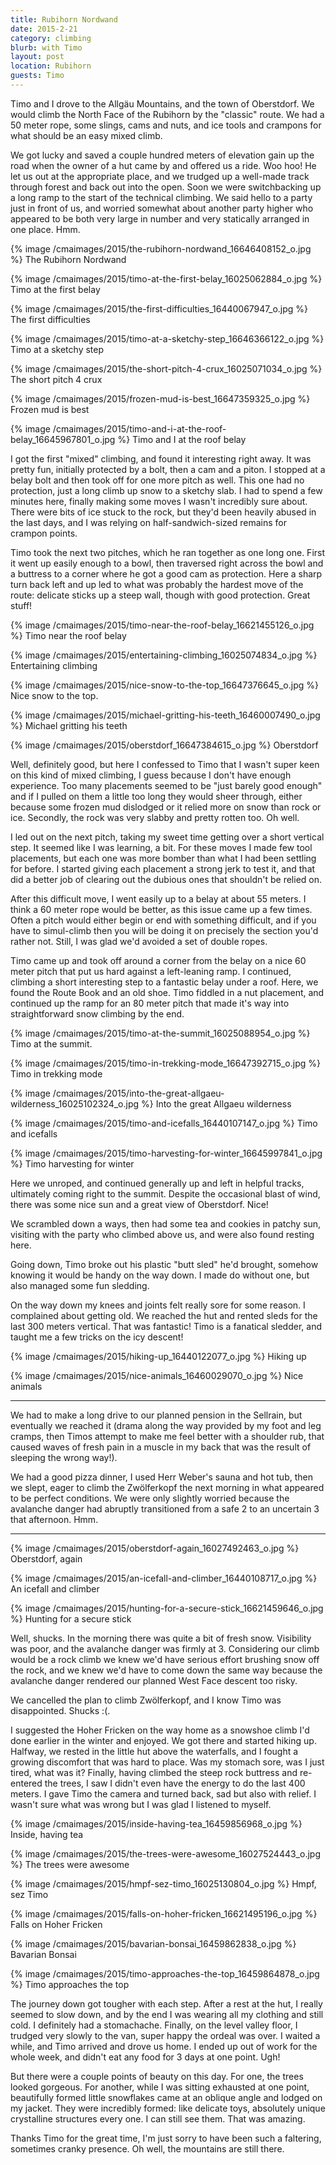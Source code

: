 ```yaml
---
title: Rubihorn Nordwand
date: 2015-2-21
category: climbing
blurb: with Timo
layout: post
location: Rubihorn
guests: Timo
---
```


Timo and I drove to the Allgäu Mountains, and the town of Oberstdorf. We would
climb the North Face of the Rubihorn by the "classic" route. We had a 50 meter
rope, some slings, cams and nuts, and ice tools and crampons for what should be
an easy mixed climb.

We got lucky and saved a couple hundred meters of elevation gain up the road
when the owner of a hut came by and offered us a ride. Woo hoo! He let us out at
the appropriate place, and we trudged up a well-made track through forest and
back out into the open. Soon we were switchbacking up a long ramp to the start
of the technical climbing. We said hello to a party just in front of us, and
worried somewhat about another party higher who appeared to be both very large
in number and very statically arranged in one place. Hmm.

{% image /cmaimages/2015/the-rubihorn-nordwand_16646408152_o.jpg %}
The Rubihorn Nordwand


{% image /cmaimages/2015/timo-at-the-first-belay_16025062884_o.jpg %}
Timo at the first belay


{% image /cmaimages/2015/the-first-difficulties_16440067947_o.jpg %}
The first difficulties


{% image /cmaimages/2015/timo-at-a-sketchy-step_16646366122_o.jpg %}
Timo at a sketchy step



{% image /cmaimages/2015/the-short-pitch-4-crux_16025071034_o.jpg %}
The short pitch 4 crux



{% image /cmaimages/2015/frozen-mud-is-best_16647359325_o.jpg %}
Frozen mud is best




{% image /cmaimages/2015/timo-and-i-at-the-roof-belay_16645967801_o.jpg %}
Timo and I at the roof belay



I got the first "mixed" climbing, and found it interesting right away. It was
pretty fun, initially protected by a bolt, then a cam and a piton. I stopped at
a belay bolt and then took off for one more pitch as well. This one had no
protection, just a long climb up snow to a sketchy slab. I had to spend a few
minutes here, finally making some moves I wasn't incredibly sure about. There
were bits of ice stuck to the rock, but they'd been heavily abused in the last
days, and I was relying on half-sandwich-sized remains for crampon points.

Timo took the next two pitches, which he ran together as one long one. First it
went up easily enough to a bowl, then traversed right across the bowl and a
buttress to a corner where he got a good cam as protection. Here a sharp turn
back left and up led to what was probably the hardest move of the route:
delicate sticks up a steep wall, though with good protection. Great stuff!

{% image /cmaimages/2015/timo-near-the-roof-belay_16621455126_o.jpg %}
Timo near the roof belay



{% image /cmaimages/2015/entertaining-climbing_16025074834_o.jpg %}
Entertaining climbing


{% image /cmaimages/2015/nice-snow-to-the-top_16647376645_o.jpg %}
Nice snow to the top.



{% image /cmaimages/2015/michael-gritting-his-teeth_16460007490_o.jpg %}
Michael gritting his teeth



{% image /cmaimages/2015/oberstdorf_16647384615_o.jpg %}
Oberstdorf




Well, definitely good, but here I confessed to Timo that I wasn't super keen on
this kind of mixed climbing, I guess because I don't have enough experience. Too
many placements seemed to be "just barely good enough" and if I pulled on them a
little too long they would sheer through, either because some frozen mud
dislodged or it relied more on snow than rock or ice. Secondly, the rock was
very slabby and pretty rotten too. Oh well.

I led out on the next pitch, taking my sweet time getting over a short vertical
step. It seemed like I was learning, a bit. For these moves I made few tool
placements, but each one was more bomber than what I had been settling for
before. I started giving each placement a strong jerk to test it, and that did a
better job of clearing out the dubious ones that shouldn't be relied on.

After this difficult move, I went easily up to a belay at about 55 meters. I
think a 60 meter rope would be better, as this issue came up a few times. Often
a pitch would either begin or end with something difficult, and if you have to
simul-climb then you will be doing it on precisely the section you'd rather
not. Still, I was glad we'd avoided a set of double ropes.

Timo came up and took off around a corner from the belay on a nice 60 meter
pitch that put us hard against a left-leaning ramp. I continued, climbing a
short interesting step to a fantastic belay under a roof. Here, we found the
Route Book and an old shoe. Timo fiddled in a nut placement, and continued up
the ramp for an 80 meter pitch that made it's way into straightforward snow
climbing by the end.

{% image /cmaimages/2015/timo-at-the-summit_16025088954_o.jpg %}
Timo at the summit.



{% image /cmaimages/2015/timo-in-trekking-mode_16647392715_o.jpg %}
Timo in trekking mode


{% image /cmaimages/2015/into-the-great-allgaeu-wilderness_16025102324_o.jpg %}
Into the great Allgaeu wilderness


{% image /cmaimages/2015/timo-and-icefalls_16440107147_o.jpg %}
Timo and icefalls



{% image /cmaimages/2015/timo-harvesting-for-winter_16645997841_o.jpg %}
Timo harvesting for winter




Here we unroped, and continued generally up and left in helpful tracks,
ultimately coming right to the summit. Despite the occasional blast of wind,
there was some nice sun and a great view of Oberstdorf. Nice!

We scrambled down a ways, then had some tea and cookies in patchy sun, visiting
with the party who climbed above us, and were also found resting here.

Going down, Timo broke out his plastic "butt sled" he'd brought, somehow knowing
it would be handy on the way down. I made do without one, but also managed some
fun sledding.

On the way down my knees and joints felt really sore for some reason. I
complained about getting old. We reached the hut and rented sleds for the last
300 meters vertical. That was fantastic! Timo is a fanatical sledder, and taught
me a few tricks on the icy descent!

{% image /cmaimages/2015/hiking-up_16440122077_o.jpg %}
Hiking up



{% image /cmaimages/2015/nice-animals_16460029070_o.jpg %}
Nice animals



---

We had to make a long drive to our planned pension in the Sellrain, but
eventually we reached it (drama along the way provided by my foot and leg
cramps, then Timos attempt to make me feel better with a shoulder rub, that
caused waves of fresh pain in a muscle in my back that was the result of
sleeping the wrong way!).

We had a good pizza dinner, I used Herr Weber's sauna and hot tub, then we
slept, eager to climb the Zwölferkopf the next morning in what appeared to be
perfect conditions. We were only slightly worried because the avalanche danger
had abruptly transitioned from a safe 2 to an uncertain 3 that afternoon. Hmm.

---

{% image /cmaimages/2015/oberstdorf-again_16027492463_o.jpg %}
Oberstdorf, again



{% image /cmaimages/2015/an-icefall-and-climber_16440108717_o.jpg %}
An icefall and climber



{% image /cmaimages/2015/hunting-for-a-secure-stick_16621459646_o.jpg %}
Hunting for a secure stick



Well, shucks. In the morning there was quite a bit of fresh snow. Visibility was
poor, and the avalanche danger was firmly at 3. Considering our climb would be a
rock climb we knew we'd have serious effort brushing snow off the rock, and we
knew we'd have to come down the same way because the avalanche danger rendered
our planned West Face descent too risky.

We cancelled the plan to climb Zwölferkopf, and I know Timo was
disappointed. Shucks :(.

I suggested the Hoher Fricken on the way home as a snowshoe climb I'd done
earlier in the winter and enjoyed. We got there and started hiking up. Halfway,
we rested in the little hut above the waterfalls, and I fought a growing
discomfort that was hard to place. Was my stomach sore, was I just tired, what
was it? Finally, having climbed the steep rock buttress and re-entered the
trees, I saw I didn't even have the energy to do the last 400 meters. I gave
Timo the camera and turned back, sad but also with relief. I wasn't sure what
was wrong but I was glad I listened to myself.

{% image /cmaimages/2015/inside-having-tea_16459856968_o.jpg %}
Inside, having tea


{% image /cmaimages/2015/the-trees-were-awesome_16027524443_o.jpg %}
The trees were awesome


{% image /cmaimages/2015/hmpf-sez-timo_16025130804_o.jpg %}
Hmpf, sez Timo



{% image /cmaimages/2015/falls-on-hoher-fricken_16621495196_o.jpg %}
Falls on Hoher Fricken



{% image /cmaimages/2015/bavarian-bonsai_16459862838_o.jpg %}
Bavarian Bonsai


{% image /cmaimages/2015/timo-approaches-the-top_16459864878_o.jpg %}
Timo approaches the top


The journey down got tougher with each step. After a rest at the hut, I really
seemed to slow down, and by the end I was wearing all my clothing and still
cold. I definitely had a stomachache. Finally, on the level valley floor, I
trudged very slowly to the van, super happy the ordeal was over. I waited a
while, and Timo arrived and drove us home. I ended up out of work for the whole
week, and didn't eat any food for 3 days at one point. Ugh!

But there were a couple points of beauty on this day. For one, the trees looked
gorgeous. For another, while I was sitting exhausted at one point, beautifully
formed little snowflakes came at an oblique angle and lodged on my jacket. They
were incredibly formed: like delicate toys, absolutely unique crystalline
structures every one. I can still see them. That was amazing.

Thanks Timo for the great time, I'm just sorry to have been such a faltering,
sometimes cranky presence. Oh well, the mountains are still there.




